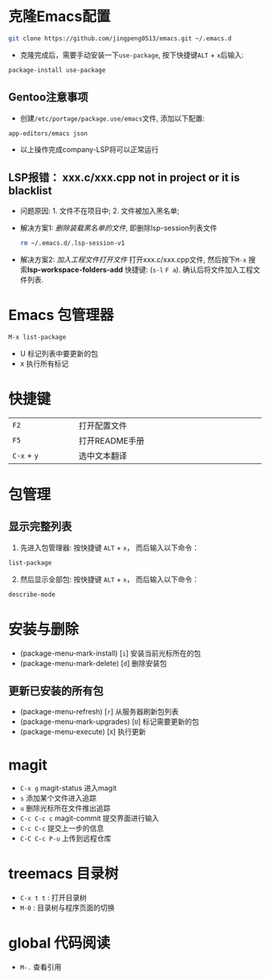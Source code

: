 # 克隆Emacs配置
```bash
git clone https://github.com/jingpeng0513/emacs.git ~/.emacs.d
```

- 克隆完成后，需要手动安装一下`use-package`, 按下快捷键`ALT` + `x`后输入:
```bash
package-install use-package
```

## Gentoo注意事项
- 创建`/etc/portage/package.use/emacs`文件, 添加以下配置:
```bash
app-editors/emacs json
```

- 以上操作完成company-LSP将可以正常运行

## LSP报错： xxx.c/xxx.cpp not in project or it is blacklist
- 问题原因: 1. 文件不在项目中; 2. 文件被加入黑名单;
- 解决方案1: *删除装载黑名单的文件*, 即删除lsp-session列表文件
    ```bash
    rm ~/.emacs.d/.lsp-session-v1
    ```
    
- 解决方案2: *加入工程文件打开文件* 打开xxx.c/xxx.cpp文件, 然后按下`M-x` 搜索**lsp-workspace-folders-add** 快捷键: (`s-l` `F a`). 确认后将文件加入工程文件列表.



# Emacs 包管理器
```bash
M-x list-package
```

- U 标记列表中要更新的包
- x 执行所有标记

# 快捷键

<table>
    <tr>
    	<td width="200"><code>F2</code></td>
        <td width="600">打开配置文件</td>
    </tr>
    <tr>
    	<td width="200"><code>F5</code></td>
        <td width="600">打开README手册</td>
    </tr>
    <tr>
    	<td width="200"><code>C-x</code> + <code>y</code></td>
        <td width="600">选中文本翻译</td>
    </tr>
</table>

# 包管理
## 显示完整列表
1. 先进入包管理器: 按快捷键 `ALT` + `x`， 而后输入以下命令：
```bash
list-package
```
2. 然后显示全部包: 按快捷键 `ALT` + `x`， 而后输入以下命令：
```bash
describe-mode
```

# 安装与删除
- (package-menu-mark-install) [`i`]  安装当前光标所在的包 
- (package-menu-mark-delete) [`d`] 删除安装包

## 更新已安装的所有包
- (package-menu-refresh) [`r`] 从服务器刷新包列表
- (package-menu-mark-upgrades) [`U`] 标记需要更新的包
- (package-menu-execute) [`X`] 执行更新



# magit
- `C-x g` magit-status 进入magit
- `s` 添加某个文件进入追踪
- `u` 删除光标所在文件推出追踪
- `C-c C-c c` magit-commit 提交界面进行输入
- `C-c C-c` 提交上一步的信息
- `C-C C-c P-u` 上传到远程仓库


# treemacs 目录树
- `C-x t t` : 打开目录树
- `M-0` : 目录树与程序页面的切换

# global 代码阅读
- `M-.` 查看引用

